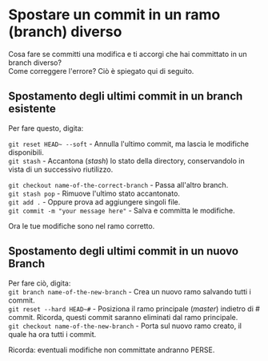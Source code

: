 # Spostare un commit in un ramo (branch) diverso

Cosa fare se committi una modifica e ti accorgi che hai committato in un branch diverso?  
Come correggere l'errore? Ciò è spiegato qui di seguito. 

## Spostamento degli ultimi commit in un branch esistente
Per fare questo, digita:  

```git reset HEAD~ --soft``` - Annulla l'ultimo commit, ma lascia le modifiche disponibili.  
```git stash``` - Accantona (*stash*) lo stato della directory, conservandolo in vista di un successivo riutilizzo. 

```git checkout name-of-the-correct-branch``` - Passa all'altro branch.  
```git stash pop``` - Rimuove l'ultimo stato accantonato.  
```git add .``` - Oppure prova ad aggiungere singoli file.  
```git commit -m "your message here"``` - Salva e committa le modifiche.  

Ora le tue modifiche sono nel ramo corretto.  

## Spostamento degli ultimi commit in un nuovo Branch
Per fare ciò, digita:  
```git branch name-of-the-new-branch``` -  Crea un nuovo ramo salvando tutti i commit.  
```git reset --hard HEAD~#``` - Posiziona il ramo principale (*master*) indietro di # commit. Ricorda, questi commit saranno eliminati dal ramo principale.  
```git checkout name-of-the-new-branch``` - Porta sul nuovo ramo creato, il quale ha ora tutti i commit.  

Ricorda: eventuali modifiche non committate andranno PERSE.  
